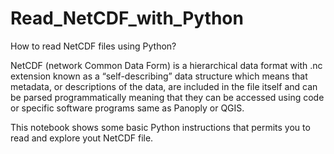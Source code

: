 # Read_NetCDF_with_Python
How to read NetCDF files using Python? 

NetCDF (network Common Data Form) is a hierarchical data format with .nc extension known as a “self-describing” data structure which means that metadata, or descriptions of the data, are included in the file itself and can be parsed programmatically meaning that they can be accessed using code or specific software programs same as Panoply or QGIS. 

This notebook shows some basic Python instructions that permits you to read and explore yout NetCDF file.

